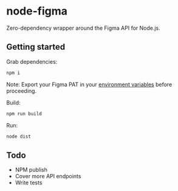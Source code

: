 # node-figma

Zero-dependency wrapper around the Figma API for Node.js.

## Getting started
Grab dependencies:
```sh
npm i
```

Note: Export your Figma PAT in your [environment variables](src/config.ts) before proceeding.

Build:
```sh
npm run build
```

Run:
```sh
node dist
```

## Todo
* NPM publish
* Cover more API endpoints
* Write tests